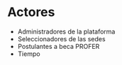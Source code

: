 # Actores

- Administradores de la plataforma
- Seleccionadores de las sedes
- Postulantes a beca PROFER
- Tiempo
